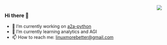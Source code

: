<img align="right" src="https://github-readme-stats-git-masterrstaa-rickstaa.vercel.app/api?username=linux2010&show_icons=true&include_all_commits=true&hide_border=true" />

### Hi there 👋

- 🔭 I’m currently working on [a2a-python](https://github.com/google/a2a-python)
- 🌱 I’m currently learning analytics and AGI
- 📫 How to reach me: linuxmorebetter@gmail.com

<!--
**Linux2010/Linux2010** is a ✨ _special_ ✨ repository because its `README.md` (this file) appears on your GitHub profile.

Here are some ideas to get you started:

- 🔭 I’m currently working on ...
- 🌱 I’m currently learning ...
- 👯 I’m looking to collaborate on ...
- 🤔 I’m looking for help with ...
- 💬 Ask me about ...
- 📫 How to reach me: ...
- 😄 Pronouns: ...
- ⚡ Fun fact: ...
-->
